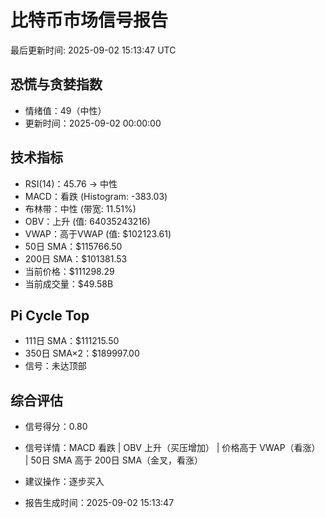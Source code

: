 # 比特币市场信号报告

最后更新时间: 2025-09-02 15:13:47 UTC

## 恐慌与贪婪指数
- 情绪值：49（中性）
- 更新时间：2025-09-02 00:00:00

## 技术指标
- RSI(14)：45.76 → 中性
- MACD：看跌 (Histogram: -383.03)
- 布林带：中性 (带宽: 11.51%)
- OBV：上升 (值: 64035243216)
- VWAP：高于VWAP (值: $102123.61)
- 50日 SMA：$115766.50
- 200日 SMA：$101381.53
- 当前价格：$111298.29
- 当前成交量：$49.58B

## Pi Cycle Top
- 111日 SMA：$111215.50
- 350日 SMA×2：$189997.00
- 信号：未达顶部

## 综合评估
- 信号得分：0.80
- 信号详情：MACD 看跌 | OBV 上升（买压增加） | 价格高于 VWAP（看涨） | 50日 SMA 高于 200日 SMA（金叉，看涨）
- 建议操作：逐步买入

- 报告生成时间：2025-09-02 15:13:47